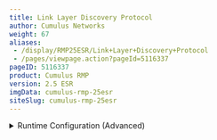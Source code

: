 ```yaml
---
title: Link Layer Discovery Protocol
author: Cumulus Networks
weight: 67
aliases:
 - /display/RMP25ESR/Link+Layer+Discovery+Protocol
 - /pages/viewpage.action?pageId=5116337
pageID: 5116337
product: Cumulus RMP
version: 2.5 ESR
imgData: cumulus-rmp-25esr
siteSlug: cumulus-rmp-25esr
---
```

<details>

The ` lldpd  `daemon implements the IEEE802.1AB (Link Layer Discovery
Protocol, or LLDP) standard. LLDP allows you to know which ports are
neighbors of a given port. By default, `lldpd` runs as a daemon and is
started at system boot. `lldpd` command line arguments are placed in
`/etc/default/lldpd`. `lldpd` configuration options are placed in
`/etc/lldpd.conf` or under `/etc/lldpd.d/`.

For more details on the command line arguments and config options,
please see `man lldpd(8)`.

`lldpd` supports CDP (Cisco Discovery Protocol, v1 and v2). `lldpd` logs
by default into `/var/log/daemon.log` with an `lldpd` prefix.

`lldpcli` is the CLI tool to query the `lldpd` daemon for neighbors,
statistics and other running configuration information. See `man
lldpcli(8)` for details.

## Commands</span>

  - lldpd (daemon)

  - lldpcli (interactive CLI)

## Man Pages</span>

  - man lldpd

  - man lldpcli

## Configuring LLDP</span>

You configure `lldpd` settings in `/etc/lldpd.conf` or `/etc/lldpd.d/`.
Such a configuration persists when you reboot the switch.

Here is an example configuration:

    cumulus@switch:~$ sudo cat /etc/lldpd.conf
    configure lldp tx-interval 40
    configure lldp tx-hold 3
    configure system interface pattern-blacklist "eth0"

`lldpd` logs to `/var/log/daemon.log` with the *lldpd* prefix:

    cumulus@switch:~$ sudo tail -f /var/log/daemon.log  | grep lldp
    Aug  7 17:26:17 switch lldpd[1712]: unable to get system name
    Aug  7 17:26:17 switch lldpd[1712]: unable to get system name
    Aug  7 17:26:17 switch lldpcli[1711]: lldpd should resume operations
    Aug  7 17:26:32 switch lldpd[1805]: NET-SNMP version 5.4.3 AgentX subagent connected

## Example lldpcli Commands</span>

To see all neighbors on all ports/interfaces:

    cumulus@switch:~$ sudo lldpcli show neighbors
    ---------------------------------------------------------------------
    LLDP neighbors:
    ---------------------------------------------------------------------
    Interface:    eth0, via: CDPv1, RID: 72, Time: 0 day, 00:33:40
    Chassis:
       ChassisID:    local test-server-1
       SysName:      test-server-1
       SysDescr:     Linux running on
    Linux 3.2.2+ #1 SMP Mon Jun 10 16:21:22 PDT 2013 ppc
       MgmtIP:       192.0.2.72
       Capability:   Router, on
    Port:
       PortID:       ifname eth1
    ---------------------------------------------------------------------
    Interface:    swp1, via: CDPv1, RID: 87, Time: 0 day, 00:36:27
    nChassis:
       ChassisID:    local T1
       SysName:      T1
       SysDescr:     Linux running on
    Cumulus RMP
       MgmtIP:       192.0.2.15
       Capability:   Router, on
    Port:
       PortID:       ifname swp1
       PortDescr:    swp1
    ---------------------------------------------------------------------
    ... and more (output truncated to fit this doc)

To see neighbors on specific ports:

    cumulus@switch:~$ sudo lldpcli show neighbors ports swp1,swp2
     ---------------------------------------------------------------------
     Interface:    swp1, via: CDPv1, RID: 87, Time: 0 day, 00:36:27
     Chassis:
        ChassisID:    local T1
        SysName:      T1
        SysDescr:     Linux running on
     Cumulus RMP
        MgmtIP:       192.0.2.15
        Capability:   Router, on
     Port:
        PortID:       ifname swp1
        PortDescr:    swp1
     ---------------------------------------------------------------------
     Interface:    swp2, via: CDPv1, RID: 123, Time: 0 day, 00:36:27
     Chassis:
        ChassisID:    local T2
        SysName:      T2
        SysDescr:     Linux running on
     Cumulus RMP
        MgmtIP:       192.0.2.15
        Capability:   Router, on
     Port:
        PortID:       ifname swp1
        PortDescr:    swp1

To see `lldpd` statistics for all ports:

    cumulus@switch:~$ sudo lldpcli show statistics
    ----------------------------------------------------------------------
    LLDP statistics:
    ----------------------------------------------------------------------
    Interface:    eth0
      Transmitted:  9423
      Received:     17634
      Discarded:    0
      Unrecognized: 0
      Ageout:       10
      Inserted:     20
      Deleted:      10
    --------------------------------------------------------------------
    Interface:    swp1
      Transmitted:  9423
      Received:     6264
      Discarded:    0
      Unrecognized: 0
      Ageout:       0
      Inserted:     2
      Deleted:      0
    ---------------------------------------------------------------------
    Interface:    swp2
      Transmitted:  9423
      Received:     6264
      Discarded:    0
      Unrecognized: 0
      Ageout:       0
      Inserted:     2
      Deleted:      0
    ---------------------------------------------------------------------
    Interface:    swp3
      Transmitted:  9423
      Received:     6265
      Discarded:    0
      Unrecognized: 0
      Ageout:       0
      Inserted:     2
      Deleted:      0
    ----------------------------------------------------------------------
    ... and more (output truncated to fit this document)

To see lldpd statistics summary for all ports:

    cumulus@switch:~$ sudo lldpcli show statistics  summary
    ---------------------------------------------------------------------
    LLDP Global statistics:
    ---------------------------------------------------------------------
    Summary of stats:
      Transmitted:  648186
      Received:     437557
      Discarded:    0
      Unrecognized: 0
      Ageout:       10
      Inserted:     38
      Deleted:      10

To see the `lldpd` running configuration:

    cumulus@switch:~$ sudo lldpcli show running-configuration
    --------------------------------------------------------------------
    Global configuration:
    --------------------------------------------------------------------
    Configuration:
      Transmit delay: 1
      Transmit hold: 4
      Receive mode: no
      Pattern for management addresses: (none)
      Interface pattern: (none)
      Interface pattern for chassis ID: (none)
      Override description with: (none)
      Override platform with: (none)
      Advertise version: yes
      Disable LLDP-MED inventory: yes
      LLDP-MED fast start mechanism: yes
      LLDP-MED fast start interval: 1
    --------------------------------------------------------------------

<summary>Runtime Configuration (Advanced) </summary>

{{%notice warning%}}

A runtime configuration does not persist when you reboot the switch -
all changes are lost.

{{%/notice%}}

To configure active interfaces:

    lldpcli configure system interface pattern "swp*"

To configure inactive interfaces:

    lldpcli configure system interface pattern-blacklist "eth0"

{{%notice note%}}

The active interface list always overrides the inactive interface list.

{{%/notice%}}

To reset any interface list to none:

    lldpcli configure system interface pattern-blacklist ""

## Enabling the SNMP Subagent in LLDP</span>

LLDP does not enable the SNMP subagent by default. You need to edit
`/etc/default/lldpd` and enable the `-x` option.

    cumulus@switch:~$ sudo nano /etc/default/lldpd 
    # Uncomment to start SNMP subagent and enable CD
    P, SONMP and EDP protocol 
    #DAEMON_ARGS="-x -c -s -e"
    
    # Enable CDP by default 
    DAEMON_ARGS="-c"
    DAEMON_ARGS="-x"

## Configuration Files</span>

  - /etc/lldpd.conf

  - /etc/lldpd.d

  - /etc/default/lldpd

## Useful Links</span>

  - <http://vincentbernat.github.io/lldpd/>

  - <http://en.wikipedia.org/wiki/Link_Layer_Discovery_Protocol>

## Caveats and Errata</span>

  - Annex E (and hence Annex D) of IEEE802.1AB (lldp) is not supported.

<article id="html-search-results" class="ht-content" style="display: none;">

</article>

<footer id="ht-footer">

</footer>

</details>

